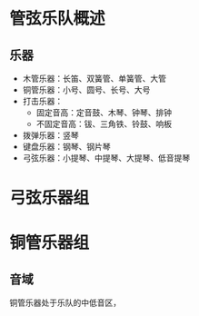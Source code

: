 # 管弦乐队概述

## 乐器

- 木管乐器：长笛、双簧管、单簧管、大管
- 铜管乐器：小号、圆号、长号、大号
- 打击乐器：
  - 固定音高：定音鼓、木琴、钟琴、排钟
  - 不固定音高：钹、三角铁、铃鼓、响板
- 拨弹乐器：竖琴
- 键盘乐器：钢琴、钢片琴
- 弓弦乐器：小提琴、中提琴、大提琴、低音提琴

# 弓弦乐器组

# 铜管乐器组

## 音域

铜管乐器处于乐队的中低音区，